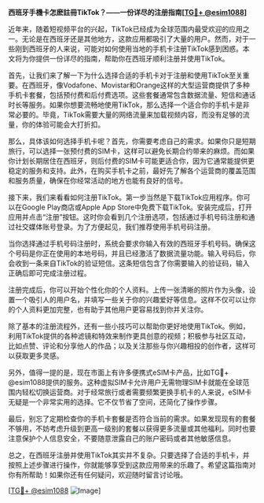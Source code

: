 **西班牙手機卡怎麽註冊TikTok？——一份详尽的注册指南[[TG💪+ @esim1088](https://t.me/s/esim1088)]**

近年来，随着短视频平台的兴起，TikTok已经成为全球范围内最受欢迎的应用之一。无论是在西班牙还是其他地方，这款应用都吸引了大量的用户。然而，对于一些刚到西班牙的人来说，可能对如何使用当地的手机卡注册TikTok感到困惑。本文将为你提供一份详尽的指南，帮助你在西班牙顺利注册并使用TikTok。

首先，让我们来了解一下为什么选择合适的手机卡对于注册和使用TikTok至关重要。在西班牙，像Vodafone、Movistar和Orange这样的大型运营商提供了多种手机卡套餐，包括预付费和后付费选项。这些套餐通常包含数据流量、短信和通话时长等服务。如果你想要流畅地使用TikTok，那么选择一个适合你的手机卡是非常必要的。毕竟，TikTok需要大量的网络流量来加载视频内容，而没有足够的流量，你的体验可能会大打折扣。

那么，具体该如何选择手机卡呢？首先，你需要考虑自己的需求。如果你只是短期旅行，可以选择一张预付费的SIM卡，这样可以避免长期合约带来的麻烦。而如果你计划长期居住在西班牙，则后付费的SIM卡可能更适合你，因为它通常能提供更稳定的服务和支持。此外，在购买手机卡之前，最好先了解各个运营商的覆盖范围和服务质量，确保在你经常活动的地方也能有良好的信号。

接下来，我们来看看如何注册TikTok。第一步当然是下载TikTok应用程序。你可以在Google Play商店或Apple App Store中免费下载TikTok。安装完成后，打开应用并点击“注册”按钮。这时你会看到几个注册选项，包括通过手机号码注册和通过社交媒体账号登录。为了方便起见，我们推荐使用手机号码注册。

当你选择通过手机号码注册时，系统会要求你输入有效的西班牙手机号码。确保这个号码是你正在使用的本地号码，并且已经激活了数据流量功能。输入号码后，你会收到一条来自TikTok的验证短信。这条短信包含了你需要输入的验证码，输入正确后即可完成注册过程。

注册完成后，你可以开始个性化你的个人资料。上传一张清晰的照片作为头像，设置一个吸引人的用户名，并填写一些关于你的兴趣爱好等信息。这样不仅可以让你的个人资料更加完整，也有助于其他用户更容易找到你并关注你。

除了基本的注册流程外，还有一些小技巧可以帮助你更好地使用TikTok。例如，利用TikTok提供的各种滤镜和特效来制作更具创意的视频；积极参与社区互动，比如点赞、评论和分享他人的作品；以及关注那些与你兴趣相投的创作者，这样可以获取更多灵感。

另外，值得一提的是，现在市面上有许多便携式eSIM卡产品，比如TG💪+ @esim1088提供的服务。这种虚拟SIM卡允许用户无需物理SIM卡就能在全球范围内轻松切换运营商。对于经常旅行或者需要频繁更换手机卡的人来说，eSIM卡无疑是一个非常实用的选择。它不仅节省了空间，还简化了操作步骤。

最后，别忘了定期检查你的手机卡套餐是否符合当前的需求。如果发现现有的套餐不够用，不妨考虑升级到更高一级别的套餐以获得更多流量或其他福利。同时也要注意保护个人信息安全，不要随意泄露自己的账户密码或者其他敏感信息。

总之，在西班牙注册并使用TikTok其实并不复杂。只要选择了合适的手机卡，并按照上述步骤进行操作，你就能够享受到这款应用带来的乐趣了。希望这篇指南对你有所帮助！如果你还有任何疑问，欢迎随时留言讨论哦。

[[TG💪+ @esim1088](https://t.me/s/esim1088) ![Image](https://i.postimg.cc/4NQfJmqS/Snipaste-2025-05-13-00-14-12.png)]